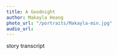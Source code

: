 ```yaml
---
title: A Goodnight
author: Makayla Heang
photo_url: "/portraits/Makayla-min.jpg"
audio_url: 
---
```


story transcript